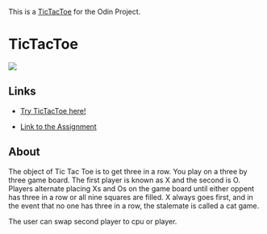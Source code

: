 This is a <a href="https://appletri.github.io/tictactoe/" rel="nofollow" target="_blank">TicTacToe</a> for the Odin Project.
# TicTacToe
![](https://github.com/Appletri/Appletri/blob/main/assets/tic-tac-toe.gif)

## Links
- [Try TicTacToe here!](https://appletri.github.io/tictactoe/)

- [Link to the Assignment](https://www.theodinproject.com/paths/full-stack-javascript/courses/javascript/lessons/tic-tac-toe)

## About
The object of Tic Tac Toe is to get three in a row. You play on a three by three game board. The first player is known as X and the second is O. Players alternate placing Xs and Os on the game board until either oppent has three in a row or all nine squares are filled. X always goes first, and in the event that no one has three in a row, the stalemate is called a cat game.

The user can swap second player to cpu or player.
